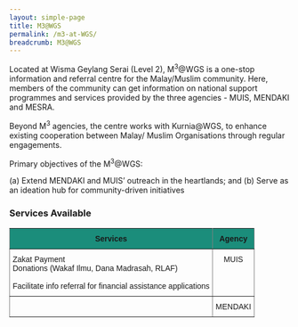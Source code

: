 ```yaml
---
layout: simple-page
title: M3@WGS
permalink: /m3-at-WGS/
breadcrumb: M3@WGS
---
```


Located at Wisma Geylang Serai (Level 2), M<sup>3</sup>@WGS is a one-stop information and referral centre for the Malay/Muslim
community. Here, members of the community can get information on national support programmes and services provided by the
three agencies - MUIS, MENDAKI and MESRA.

Beyond M<sup>3</sup> agencies, the centre works with Kurnia@WGS, to enhance existing cooperation between Malay/ Muslim
Organisations through regular engagements.

Primary objectives of the M<sup>3</sup>@WGS:

(a) Extend MENDAKI and MUIS’ outreach in the heartlands; and
(b) Serve as an ideation hub for community-driven initiatives

### **Services Available**

<style type="text/css">
.tg  {border-collapse:collapse;border-spacing:0;}
.tg td{font-family:Arial, sans-serif;font-size:14px;padding:10px 5px;border-style:solid;border-width:1px;overflow:hidden;word-break:normal;border-color:black;}
.tg th{font-family:Arial, sans-serif;font-size:14px;font-weight:normal;padding:10px 5px;border-style:solid;border-width:1px;overflow:hidden;word-break:normal;border-color:black;}
.tg .tg-mxwc{font-weight:bold;background-color:#1b8d7b;border-color:inherit;text-align:center;vertical-align:top}
.tg .tg-c3ow{border-color:inherit;text-align:center;vertical-align:top}
.tg .tg-0pky{border-color:inherit;text-align:left;vertical-align:top}
</style>
<table class="tg">
  <tr>
    <th class="tg-mxwc">Services</th>
    <th class="tg-mxwc">Agency</th>
  </tr>
  <tr>
    <td class="tg-0pky">Zakat Payment<br>Donations (Wakaf Ilmu, Dana Madrasah, RLAF)<br><br>Facilitate info referral for financial assistance applications<br></td>
    <td class="tg-c3ow">MUIS</td>
  </tr>
  <tr>
    <td class="tg-0pky"></td>
    <td class="tg-c3ow">MENDAKI</td>
  </tr>
</table>

